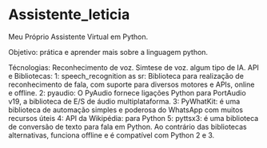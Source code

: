 # Assistente_leticia
Meu Próprio Assistente Virtual em Python. 

Objetivo:
        prática e aprender mais sobre a linguagem python.

Técnologias: 
        Reconhecimento de voz.
        Simtese de voz.
        algum tipo de IA.
API e Bibliotecas:
        1: speech_recognition as sr: Biblioteca para realização de reconhecimento de fala, com suporte para diversos motores e APIs, online e offline.
        2: pyaudio: O PyAudio fornece ligações Python para PortAudio v19, a biblioteca de E/S de áudio multiplataforma.
        3: PyWhatKit: é uma biblioteca de automação simples e poderosa do WhatsApp com muitos recursos úteis
        4: API da Wikipédia: para Python
        5: pyttsx3: é uma biblioteca de conversão de texto para fala em Python. Ao contrário das bibliotecas alternativas, funciona offline e é compatível com Python 2 e 3.